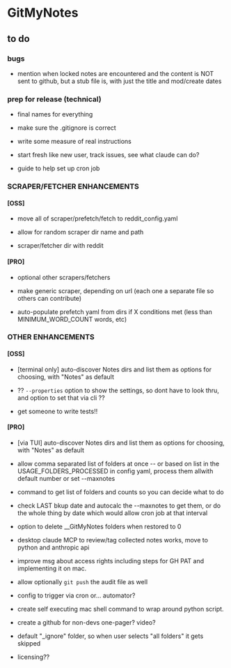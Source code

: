 # GitMyNotes

## to do

### bugs

* mention when locked notes are encountered and the content is NOT sent to github, but a stub file is, with just the title and mod/create dates


### prep for release (technical)

* final names for everything

* make sure the .gitignore is correct

* write some measure of real instructions

* start fresh like new user, track issues, see what claude can do?

* guide to help set up cron job




### SCRAPER/FETCHER ENHANCEMENTS

#### [OSS] 

* move all of scraper/prefetch/fetch to reddit_config.yaml

* allow for random scraper dir name and path

* scraper/fetcher dir with reddit 

#### [PRO] 

* optional other scrapers/fetchers

* make generic scraper, depending on url (each one a separate file so others can contribute)

* auto-populate prefetch yaml from dirs if X conditions met (less than MINIMUM_WORD_COUNT words, etc)




### OTHER ENHANCEMENTS

#### [OSS] 


* [terminal only] auto-discover Notes dirs and list them as options for choosing, with "Notes" as default

* ?? `--properties` option to show the settings, so dont have to look thru, and option to set that via cli ??

* get someone to write tests!!



#### [PRO] 

* [via TUI] auto-discover Notes dirs and list them as options for choosing, with "Notes" as default

* allow comma separated list of folders at once -- or based on list in the USAGE_FOLDERS_PROCESSED in config yaml, 
process them allwith default number or set --maxnotes

* command to get list of folders and counts so you can decide what to do

* check LAST bkup date and autocalc the --maxnotes to get them, or do the whole thing by date which would allow cron job at that interval

* option to delete __GitMyNotes folders when restored to 0

* desktop claude MCP to review/tag collected notes works, move to python and anthropic api

* improve msg about access rights including steps for GH PAT and implementing it on mac. 

* allow optionally `git push` the audit file as well

* config to trigger via cron or... automator?

* create self executing mac shell command to wrap around python script. 

* create a github for non-devs one-pager? video? 

* default "_ignore" folder, so when user selects "all folders" it gets skipped

* licensing??




